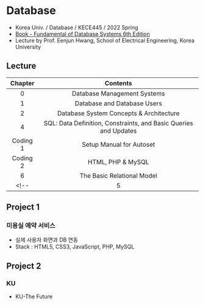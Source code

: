 # Database
- Korea Univ. / Database / KECE445 / 2022 Spring
- [Book - Fundamental of Database Systems 6th Edition](https://docs.ccsu.edu/curriculumsheets/ChadTest.pdf)
- Lecture by Prof. Eenjun Hwang, School of Electrical Engineering, Korea University

## Lecture
|Chapter|Contents|
|:------:|:-----:|
|0|Database Management Systems|
|1|Database and Database Users|
|2|Database System Concepts & Architecture|
|4|SQL: Data Definition, Constraints, and Basic Queries and Updates|
|Coding 1|Setup Manual for Autoset|
|Coding 2|HTML, PHP & MySQL|
|6|The Basic Relational Model|
<!-- |5|Data Management II| -->

## Project 1
### 미용실 예약 서비스
- 실제 사용자 화면과 DB 연동
- Stack : HTML5, CSS3, JavaScript, PHP, MySQL

## Project 2
### KU
- KU-The Future
